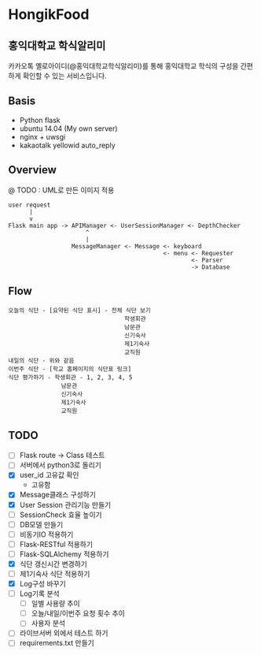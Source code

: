 # HongikFood

## 홍익대학교 학식알리미
카카오톡 옐로아이디(@홍익대학교학식알리미)를 통해
홍익대학교 학식의 구성을 간편하게 확인할 수 있는 서비스입니다.

## Basis
- Python flask
- ubuntu 14.04 (My own server)
- nginx + uwsgi
- kakaotalk yellowid auto_reply

## Overview
@ TODO : UML로 만든 이미지 적용
```
user request
      |
      v
Flask main app -> APIManager <- UserSessionManager <- DepthChecker
                      ^
                      |
                  MessageManager <- Message <- keyboard
                                            <- menu <- Requester
                                                    <- Parser
                                                    -> Database
```

## Flow
```
오늘의 식단 - [요약된 식단 표시] - 전체 식단 보기
                                 학생회관
                                 남문관
                                 신기숙사
                                 제1기숙사
                                 교직원
내일의 식단 - 위와 같음
이번주 식단 - [학교 홈페이지의 식단표 링크]
식단 평가하기 - 학생회관 - 1, 2, 3, 4, 5
               남문관
               신기숙사
               제1기숙사
               교직원
```

## TODO
- [ ] Flask route -> Class 테스트
- [ ] 서버에서 python3로 돌리기
- [x] user_id 고유값 확인
  - 고유함
- [x] Message클래스 구성하기
- [x] User Session 관리기능 만들기
- [ ] SessionCheck 효율 높이기
- [ ] DB모델 만들기
- [ ] 비동기IO 적용하기
- [ ] Flask-RESTful 적용하기
- [ ] Flask-SQLAlchemy 적용하기
- [x] 식단 갱신시간 변경하기
- [ ] 제1기숙사 식단 적용하기
- [x] Log구성 바꾸기
- [ ] Log기록 분석
  - [ ] 일별 사용량 추이
  - [ ] 오늘/내일/이번주 요청 횟수 추이
  - [ ] 사용자 분석
- [ ] 라이브서버 외에서 테스트 하기
- [ ] requirements.txt 만들기
